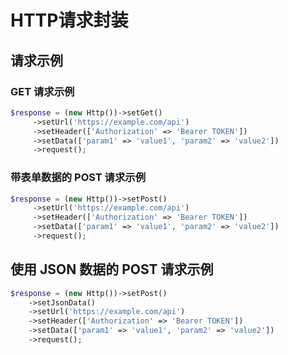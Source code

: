 # HTTP请求封装

## 请求示例

### GET 请求示例
```php
$response = (new Http())->setGet()
     ->setUrl('https://example.com/api')
     ->setHeader(['Authorization' => 'Bearer TOKEN'])
     ->setData(['param1' => 'value1', 'param2' => 'value2'])
     ->request();
```

###  带表单数据的 POST 请求示例
```php
$response = (new Http())->setPost()
     ->setUrl('https://example.com/api')
     ->setHeader(['Authorization' => 'Bearer TOKEN'])
     ->setData(['param1' => 'value1', 'param2' => 'value2'])
     ->request();
```

## 使用 JSON 数据的 POST 请求示例
```php
$response = (new Http())->setPost()
    ->setJsonData()
    ->setUrl('https://example.com/api')
    ->setHeader(['Authorization' => 'Bearer TOKEN'])
    ->setData(['param1' => 'value1', 'param2' => 'value2'])
    ->request();
```